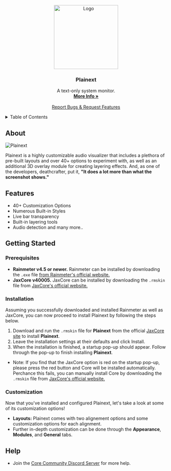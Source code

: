 
<br />
<div align="center">
  <a href="https://github.com/Jax-Core/Plainext">
    <img src="" alt="Logo" width="200" height="200">
  </a>

<h3 align="center">Plainext</h3>

  <p align="center">
    A text-only system monitor.
    <br />
    <a href="https://www.deviantart.com/jaxoriginals/art/Plainext-v1-8-881628513"><strong>More Info »</strong></a>
    <br />
    <br />
    <a href="https://discord.gg/JmgehPSDD6">Report Bugs & Request Features </a>
  </p>
</div>


<!-- TABLE OF CONTENTS -->
<details>
  <summary>Table of Contents</summary>
  <ol>
    <li>
      <a href="#about">About</a>
    </li>
    <li>
      <a href="#Features">Features</a>
    </li>
    <li>
      <a href="#getting-started">Getting Started</a>
      <ul>
        <li><a href="#prerequisites">Prerequisites</a></li>
        <li><a href="#installation">Installation</a></li>
        <li><a href="#customization">Customization</a></li>
      </ul>
    </li>

 <li>
      <a href="#help">Help</a>
    </li>
  </ol>
</details>


## About

![Plainext](https://images-wixmp-ed30a86b8c4ca887773594c2.wixmp.com/i/97bfd084-7ef0-496f-a835-3c41f482d38c/dey3pnf-5643d171-5aff-47a5-990a-1aa0ffb920dc.png)

Plainext is a highly customizable audio visualizer that includes a plethora of pre-built layouts and over 40+ options to experiment with, as well as an additional 3D overlay module for creating layering effects. And, as one of the developers, deathcrafter, put it, **"It does a lot more than what the screenshot shows."**

## Features

* 40+ Customization Options
* Numerous Built-in Styles
* Live bar transparency
* Built-in layering tools 
* Audio detection and many more..


## Getting Started

### Prerequisites

- **Rainmeter v4.5 or newer.** Rainmeter can be installed by downloading the `.exe` file [from Rainmeter's official website.](https://www.rainmeter.net/)
- **JaxCore v40005.** JaxCore can be installed by downloading the `.rmskin` file from [JaxCore's official website.](https://jax-core.github.io/)

### Installation

Assuming you successfully downloaded and installed Rainmeter as well as JaxCore, you can now proceed to install Plainext by following the steps below.

1. Download and run the `.rmskin` file for **Plainext** from the official [JaxCore site](https://jax-core.github.io/) to install **Plainext**.
2. Leave the installation settings at their defaults and click Install.
3. When the installation is finished, a startup pop-up should appear. Follow through the pop-up to finish installing **Plainext**.

* Note:  If you find that the JaxCore option is red on the startup pop-up, please press the red button and Core will be installed automatically. Perchance this fails, you can manually install Core by downloading the `.rmskin` file from [JaxCore's official website.](https://jax-core.github.io/)

### Customization

Now that you've installed and configured Plainext, let's take a look at some of its customization options!

* **Layouts:** Plainext comes with two alignement options and some customization options for each alignment.
* Further in-depth customization can be done through the **Appearance**, **Modules**, and **General** tabs. 


## Help
- Join the [Core Community Discord Server](https://discord.gg/JmgehPSDD6) for more help.
